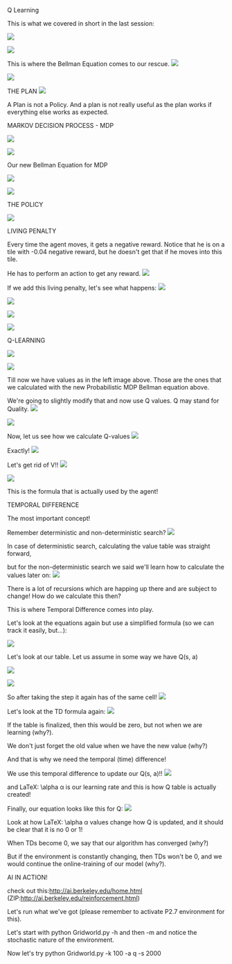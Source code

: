 Q Learning  

This is what we covered in short in the last session:

![](https://github.com/nandwanatarun/EVA-DeepLearning/blob/Phase2_Session-6/Images/maze1.png)



![](https://github.com/nandwanatarun/EVA-DeepLearning/blob/Phase2_Session-6/Images/maze9.png)

This is where the Bellman Equation comes to our rescue. 
![](https://github.com/nandwanatarun/EVA-DeepLearning/blob/Phase2_Session-6/Images/SVG1.png)


![](https://github.com/nandwanatarun/EVA-DeepLearning/blob/Phase2_Session-6/Images/maze13.png)

 THE PLAN 
![](https://github.com/nandwanatarun/EVA-DeepLearning/blob/Phase2_Session-6/Images/maze14.png)

A Plan is not a Policy.  And a plan is not really useful as the plan works if everything else works as expected.

MARKOV DECISION PROCESS - MDP  


![](https://github.com/nandwanatarun/EVA-DeepLearning/blob/Phase2_Session-6/Images/maze16.png)


![](https://github.com/nandwanatarun/EVA-DeepLearning/blob/Phase2_Session-6/Images/SVG2.png)

 Our new Bellman Equation for MDP  
 
![](https://github.com/nandwanatarun/EVA-DeepLearning/blob/Phase2_Session-6/Images/SVG3.png)

![](https://github.com/nandwanatarun/EVA-DeepLearning/blob/Phase2_Session-6/Images/maze18.png)

  THE POLICY  
  
![](https://github.com/nandwanatarun/EVA-DeepLearning/blob/Phase2_Session-6/Images/maze20.png)

 LIVING PENALTY 
 
 Every time the agent moves, it gets a negative reward. Notice that he is on a tile with -0.04 negative reward, but he doesn't get that if he moves into this tile. 

He has to perform an action to get any reward. 
![](https://github.com/nandwanatarun/EVA-DeepLearning/blob/Phase2_Session-6/Images/image1.png)

If we add this living penalty, let's see what happens:
![](https://github.com/nandwanatarun/EVA-DeepLearning/blob/Phase2_Session-6/Images/image2.png)


![](https://github.com/nandwanatarun/EVA-DeepLearning/blob/Phase2_Session-6/Images/image3.png)


![](https://github.com/nandwanatarun/EVA-DeepLearning/blob/Phase2_Session-6/Images/image4.png)


![](https://github.com/nandwanatarun/EVA-DeepLearning/blob/Phase2_Session-6/Images/image5.png)

 Q-LEARNING  
 
![](https://github.com/nandwanatarun/EVA-DeepLearning/blob/Phase2_Session-6/Images/SVG4.png)


![](https://github.com/nandwanatarun/EVA-DeepLearning/blob/Phase2_Session-6/Images/image6.png)

Till now we have values as in the left image above. Those are the ones that we calculated with the new Probabilistic MDP Bellman equation above. 

We're going to slightly modify that and now use Q values.  Q may stand for Quality.
![](https://github.com/nandwanatarun/EVA-DeepLearning/blob/Phase2_Session-6/Images/image7.png)


![](https://github.com/nandwanatarun/EVA-DeepLearning/blob/Phase2_Session-6/Images/image8.png)

Now, let us see how we calculate Q-values
![](https://github.com/nandwanatarun/EVA-DeepLearning/blob/Phase2_Session-6/Images/image9.png)

Exactly!
![](https://github.com/nandwanatarun/EVA-DeepLearning/blob/Phase2_Session-6/Images/image10.png)

Let's get rid of V!!
![](https://github.com/nandwanatarun/EVA-DeepLearning/blob/Phase2_Session-6/Images/image11.png)


![](https://github.com/nandwanatarun/EVA-DeepLearning/blob/Phase2_Session-6/Images/image12.png)

This is the formula that is actually used by the agent!

 TEMPORAL DIFFERENCE
 
 The most important concept! 
 
 Remember deterministic and non-deterministic search?
![](https://github.com/nandwanatarun/EVA-DeepLearning/blob/Phase2_Session-6/Images/image13.png)

In case of deterministic search, calculating the value table was straight forward,

but for the non-deterministic search we said we'll learn how to calculate the values later on:
![](https://github.com/nandwanatarun/EVA-DeepLearning/blob/Phase2_Session-6/Images/image14.png)

There is a lot of recursions which are happing up there and are subject to change! How do we calculate this then?


This is where Temporal Difference comes into play. 
 

Let's look at the equations again but use a simplified formula (so we can track it easily, but...):


![](https://github.com/nandwanatarun/EVA-DeepLearning/blob/Phase2_Session-6/Images/SVG5.png)

Let's look at our table. Let us assume in some way we have Q(s, a)

![](https://github.com/nandwanatarun/EVA-DeepLearning/blob/Phase2_Session-6/Images/image16.png)

![](https://github.com/nandwanatarun/EVA-DeepLearning/blob/Phase2_Session-6/Images/image17.png)

So after taking the step it again has of the same cell!
![](https://github.com/nandwanatarun/EVA-DeepLearning/blob/Phase2_Session-6/Images/image18.png)

Let's look at the TD formula again:
![](https://github.com/nandwanatarun/EVA-DeepLearning/blob/Phase2_Session-6/Images/SVG6.png)

If the table is finalized, then this would be zero, but not when we are learning (why?). 

 
We don't just forget the old value when we have the new value (why?) 

And that is why we need the temporal (time) difference!

We use this temporal difference to update our Q(s, a)!!
![](https://github.com/nandwanatarun/EVA-DeepLearning/blob/Phase2_Session-6/Images/SVG7.png)

and LaTeX: \alpha α is our learning rate and this is how Q table is actually created!


Finally, our equation looks like this for Q:
![](https://github.com/nandwanatarun/EVA-DeepLearning/blob/Phase2_Session-6/Images/SVG8.png)

Look at how LaTeX: \alpha α values change how Q is updated, and it should be clear that it is no 0 or 1!

When TDs become 0, we say that our algorithm has converged (why?)

But if the environment is constantly changing, then TDs won't be 0,
and we would continue the online-training of our model (why?). 

AI IN ACTION!  

check out this:http://ai.berkeley.edu/home.html  (ZIP:http://ai.berkeley.edu/reinforcement.html)

Let's run what we've got (please remember to activate P2.7 environment for this). 

Let's start with python Gridworld.py -h and then -m and notice the stochastic nature of the environment. 


Now let's try python Gridworld.py -k 100 -a q -s 2000
